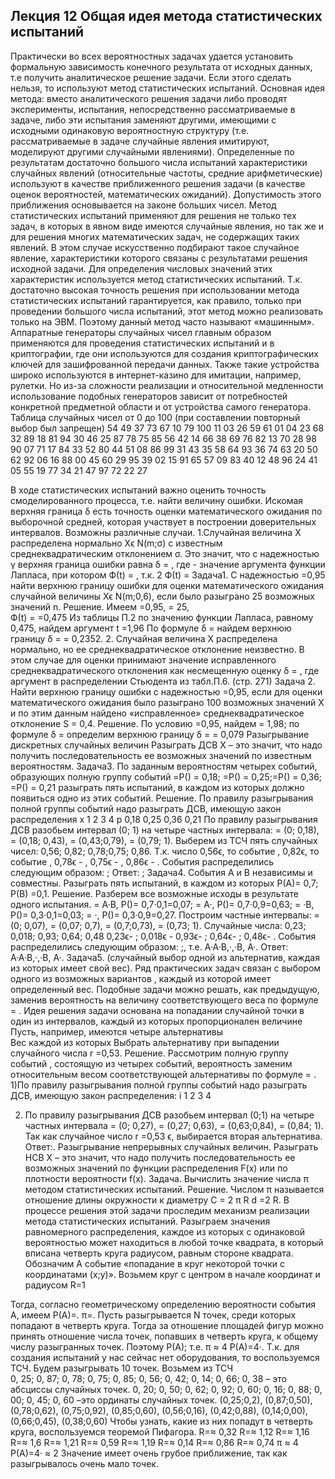 ## Лекция 12 Общая идея метода статистических испытаний

Практически во всех вероятностных задачах удается установить формальную зависимость конечного результата от исходных данных, т.е получить аналитическое решение задачи. Если этого сделать нельзя, то используют метод статистических испытаний.
Основная идея метода: вместо аналитического решения задачи либо проводят эксперименты, испытания, непосредственно рассматриваемые в задаче, либо эти испытания заменяют другими, имеющими с исходными одинаковую вероятностную структуру (т.е. рассматриваемые в задаче случайные явления имитируют, моделируют другими случайными явлениями).
Определенные по результатам достаточно большого числа испытаний характеристики случайных явлений (относительные частоты, средние арифметические) используют в качестве приближенного решения задачи (в качестве оценок вероятностей, математических ожиданий). Допустимость этого приближения основывается на законе больших чисел.
Метод статистических испытаний применяют для решения не только тех задач, в которых в явном виде имеются случайные явления, но так же и для решения многих математических задач, не содержащих таких явлений. В этом случае искусственно подбирают такое случайное явление, характеристики которого связаны с результатами решения исходной задачи. Для определения числовых значений этих характеристик используется метод статистических испытаний.
Т.к. достаточно высокая точность решения при использовании метода статистических испытаний гарантируется, как правило, только при проведении большого числа испытаний, этот метод можно реализовать только на ЭВМ. Поэтому данный метод часто называют «машинным».
Аппаратные генераторы случайных чисел главным образом применяются для проведения статистических испытаний и в криптографии, где они используются для создания криптографических ключей для зашифрованной передачи данных. Также такие устройства широко используются в интернет-казино для имитации, например, рулетки. Но из-за сложности реализации и относительной медленности использование подобных генераторов зависит от потребностей конкретной предметной области и от устройства самого генератора.
Таблица случайных чисел от 0 до 100 (при составлении повторный выбор был запрещен)
54
49
37
73
67
10
79
100
11
03
26
59
61
01
04
23
68
32
89
18
81
94
30
46
25
87
78
75
85
56
42
14
66
38
69
76
82
13
70
28
98
90
07
71
17
84
33
52
80
44
51
08
86
99
31
43
35
58
64
93
36
74
63
20
50
62
92
06
16
88
00
45
60
29
95
39
02
15
91
65
57
09
83
40
12
48
96
24
41
05
55
19
77
34
21
47
97
72
22
27

В ходе статистических испытаний важно оценить точность смоделированного процесса, т.е. найти величину ошибки. 
Искомая верхняя граница δ есть точность оценки математического ожидания по выборочной средней, которая участвует в построении доверительных интервалов.
Возможны различные случаи.
1.Случайная величина Х распределена нормально Хϵ N(m;σ) с известным среднеквадратическим отклонением σ. Это значит, что с надежностью γ верхняя граница ошибки равна
δ = , где   - значение аргумента функции Лапласа, при котором Ф(t) = , т.к. 2 Ф(t) =
Задача1. С надежностью  =0,95 найти верхнюю границу ошибки для оценки математического ожидания случайной величины Хϵ N(m;0,6), если было разыграно 25 возможных значений n. 
Решение. Имеем  =0,95,  = 25,  
Ф(t) =  =0,475
Из таблицы П.2 по значению функции Лапласа, равному 0,475, найдем аргумент t =1,96
По формуле δ =   найдем верхнюю границу  δ =  = 0,2352.
2. Случайная величина Х распределена нормально, но ее среднеквадратическое отклонение  неизвестно.
В этом случае для оценки  принимают значение исправленного среднеквадратического отклонения как несмещенную оценку 
δ =  , где  аргумент в распределении Стьюдента из табл.П.6. (стр. 271)
Задача 2. Найти верхнюю границу ошибки с надежностью  =0,95, если для оценки математического ожидания было разыграно 100 возможных значений Х и по этим данным найдено «исправленное» среднеквадратическое отклонение S = 0,4.
Решение. По условию =0,95, найдем = 1,98; по формуле δ =  определим верхнюю границу δ =  = 0,079
Разыгрывание дискретных случайных величин
Разыграть ДСВ Х – это значит, что надо получить последовательность ее возможных значений  по известным вероятностям.
Задача3. По заданным вероятностям четырех событий, образующих полную группу событий =P() = 0,18; =P() = 0,25;=P() = 0,36; =P() = 0,21 разыграть пять испытаний, в каждом из которых должно появиться одно из этих событий.
Решение. По правилу разыгрывания полной группы событий надо разыграть ДСВ, имеющую закон распределения 
x
1
2
3
4
p
0,18
0,25
0,36
0,21
По правилу разыгрывания ДСВ разобьем интервал (0; 1) на четыре частных интервала: = (0; 0,18), = (0,18; 0,43), = (0,43;0,79), = (0,79; 1).
Выберем из ТСЧ пять случайных чисел: 0,56; 0,82; 0,78;0,75; 0,86.
Т.к. число  0,56ϵ, то  событие , 0,82ϵ, то  событие , 0,78ϵ  - , 0,75ϵ  - , 0,86ϵ  - . События распределились следующим образом: ;
Ответ: ;
Задача4. События А и В независимы и совместны. Разыграть пять испытаний, в каждом из которых Р(А)= 0,7; Р(В) =0,1.
 Решение. Разберем все возможные исходы в результате одного испытания.
= А·В, Р()= 0,7·0,1=0,07;
= А·, Р()= 0,7·0,9=0,63;
= ·В, Р()= 0,3·0,1=0,03;
= ·, Р()= 0,3·0,9=0,27.
Построим частные интервалы: = (0; 0,07), = (0,07; 0,7), = (0,7;0,73), = (0,73; 1).
Случайные числа: 0,23; 0,018; 0,93; 0,64; 0,48
0,23ϵ- ;  0,018ϵ  - 0,93ϵ- ;  0,64ϵ- ;  0,48ϵ-  . События распределились следующим образом: ;, т.е.
А·А·В,·,·В,  А·.
Ответ: А·А·В,·,·В,  А·.
Задача5. (случайный выбор одной из альтернатив, каждая из которых имеет свой вес). Ряд практических задач связан с выбором одного из возможных вариантов , каждый из которой имеет определенный вес. Подобные задачи можно решать, как предыдущую, заменив вероятность на величину соответствующего веса по формуле = . 
Идея решения задачи основана на попадании случайной точки в один из интервалов, каждый из которых пропорционален величине 
Пусть, например, имеются четыре альтернативы  
Вес каждой из которых     Выбрать альтернативу при выпадении случайного числа r =0,53. 
Решение. Рассмотрим полную группу событий , состоящую из четырех событий, вероятность заменим относительным весом соответствующей альтернативы по формуле = . 
1)По правилу разыгрывания полной группы событий надо разыграть ДСВ,  имеющую закон распределения:
i
1
2
3
4





2) По правилу разыгрывания ДСВ разобьем интервал (0;1) на четыре частных интервала = (0; 0,27), = (0,27; 0,63), = (0,63;0,84), = (0,84; 1).
Так как случайное число r =0,53 ϵ, выбирается вторая альтернатива.
Ответ:.
Разыгрывание непрерывных случайных величин.
Разыграть НСВ Х – это значит, что надо получить последовательность ее возможных значений  по функции распределения F(x) или по плотности вероятности  f(x).
Задача. Вычислить значение числа π методом статистических испытаний.
Решение. Числом π называется отношение длины окружности к диаметру 
С = 2 π R   d =2 R. В процессе решения этой задачи проследим механизм реализации метода статистических испытаний. Разыграем значения равномерного распределения, каждое из которых с одинаковой вероятностью может находиться в любой точке квадрата, в который вписана четверть круга радиусом, равным стороне квадрата.
Обозначим А событие «попадание в круг некоторой точки с координатами (x;y)». Возьмем круг с центром в начале координат и радиусом R=1

Тогда, согласно геометрическому определению вероятности события А, имеем P(A)=.       π=.
Пусть разыгрывается N точек, среди которых   попадают в четверть круга. Тогда за отношение площадей фигур можно принять отношение числа точек, попавших в четверть круга, к общему числу разыгранных точек.  Поэтому  P(A);    т.е.        π ≈ 4 P(A)=4·.
 Т.к. для создания испытаний у нас сейчас нет оборудования, то воспользуемся ТСЧ. Будем разыгрывать 10 точек. Возьмем из ТСЧ  
 0, 25; 0, 87; 0, 78; 0, 75; 0, 85; 0, 56; 0, 42; 0, 14; 0, 66; 0, 38 – это абсциссы случайных точек.
0, 20; 0, 50; 0, 62; 0, 92; 0, 60; 0, 16; 0, 88; 0, 00; 0, 45; 0, 60 –это ординаты случайных точек.
(0,25;0,2), (0,87;0,50), (0,78;0,62), (0,75;0,92), (0,85;0,60), (0,56;0,16), (0,42;0,88), (0,14;0,00), (0,66;0,45), (0,38;0,60)
Чтобы узнать, какие из них попадут в четверть круга, воспользуемся теоремой Пифагора.
R=≈ 0,32
R=≈ 1,12
R=≈ 1,16
R=≈ 1,6
R=≈ 1,21
R=≈ 0,59
R=≈ 1,19
R=≈ 0,14
R=≈ 0,86
R=≈ 0,74
π ≈ 4 P(A)=4· ≈ 2
Значение имеет очень грубое приближение, так как разыгрывалось очень мало точек.